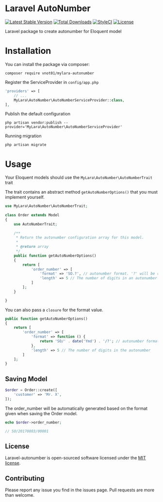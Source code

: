 # Laravel AutoNumber

[![Latest Stable Version](https://poser.pugx.org/vnot01/mylara-autonumber/v/stable)](https://packagist.org/packages/vnot01/mylara-autonumber)
[![Total Downloads](https://poser.pugx.org/vnot01/mylara-autonumber/downloads)](https://packagist.org/packages/vnot01/mylara-autonumber)
[![StyleCI](https://styleci.io/repos/99206904/shield)](https://styleci.io/repos/99206904)
[![License](https://poser.pugx.org/vnot01/mylara-autonumber/license)](https://packagist.org/packages/vnot01/mylara-autonumber)


Laravel package to create autonumber for Eloquent model

# Installation

You can install the package via composer:

```
composer require vnot01/mylara-autonumber
```

Register the ServiceProvider in `config/app.php`

```php
'providers' => [
    // ...
    MyLara\AutoNumber\AutoNumberServiceProvider::class,
],
```

Publish the default configuration

```
php artisan vendor:publish --provider='MyLara\AutoNumber\AutoNumberServiceProvider'
```

Running migration

```
php artisan migrate
```

# Usage

Your Eloquent models should use the `MyLara\AutoNumber\AutoNumberTrait` trait

The trait contains an abstract method `getAutoNumberOptions()` that you must implement yourself.


```php
use MyLara\AutoNumber\AutoNumberTrait;
    
class Order extends Model
{
    use AutoNumberTrait;
    
    /**
     * Return the autonumber configuration array for this model.
     *
     * @return array
     */
    public function getAutoNumberOptions()
    {
        return [
            'order_number' => [
                'format' => 'SO.?', // autonumber format. '?' will be replaced with the generated number.
                'length' => 5 // The number of digits in an autonumber
            ]
        ];
    }

}
```

You can also pass a `closure` for the format value.

```php
public function getAutoNumberOptions()
{
    return [
        'order_number' => [
            'format' => function () {
                return 'SO/' . date('Ymd') . '/?'; // autonumber format. '?' will be replaced with the generated number.
            },
            'length' => 5 // The number of digits in the autonumber
        ]
    ];
}
```

## Saving Model

```php
$order = Order::create([
    'customer' => 'Mr. X',
]);
```

The order_number will be automatically generated based on the format given when saving the Order model.

```php
echo $order->order_number;

// SO/20170803/00001
```

## License

Laravel-autonumber is open-sourced software licensed under the [MIT license](http://opensource.org/licenses/MIT).

## Contributing

Please report any issue you find in the issues page. Pull requests are more than welcome.
